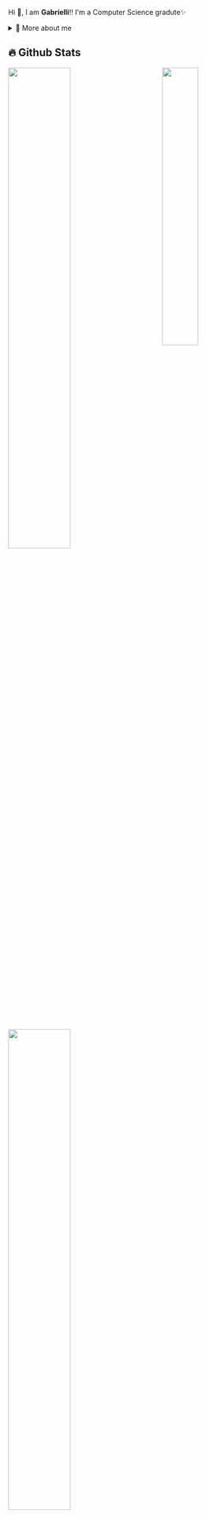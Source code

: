 <p>
  
Hi 👋, I am **Gabrielli**!! I'm a Computer Science gradute✨
  
<details>
  <summary>🧑 More about me</summary>

- 🔭 I’m currently on a journey to build **great** things

- 🌱 I’m currently learning **many things** 🤓

- 🤝 I’m looking for help with **finding projects to contribute to!**

- 📫 Reach me out at **gabriellidanker9@gmail.com**

</details>
  
</p>

## 🔥 Github Stats

<img align="right" width="38%" src="https://i.imgur.com/VxANS89.jpg"/>

  <a href="https://github.com/gabsdnker"><img width="50%" src="https://github-readme-stats.vercel.app/api?username=gabsdnker&theme=radical&title_color=ff3068"></a>
  <a href="https://github.com/gabsdnker"><img width="50%" src="http://github-readme-streak-stats.herokuapp.com/?user=gabsdnker&theme=radical&date_format=M%20j%5B%2C%20Y%5D&ring=ff3068&fire=ff3068&sideNums=ff3068"></a>
  <img width="50%" height="195px" src="https://github-readme-stats.vercel.app/api/top-langs/?username=gabsdnker&layout=compact&hide_border=true&title_color=00bfbf&text_color=00bfbf&bg_color=0d1117"/>
  <p align="right">
  
 
  <a href="https://github.com/Giingu?tab=repositories&sort=stargazers">
    <img alt="total stars" title="Total stars on GitHub" src="https://custom-icon-badges.herokuapp.com/badge/dynamic/json?logo=star&host=formatted-dynamic-badges.herokuapp.com&formatter=metric&style=for-the-badge&color=55960c&labelColor=488207&label=stars&query=%24.stars&url=https%3A%2F%2Fapi.github-star-counter.workers.dev%2Fuser%2Fgabsdnker"/></a>
  <a href="https://github.com/Giingu?tab=followers">
    <img alt="followers" title="Follow me on Github" src="https://custom-icon-badges.herokuapp.com/github/followers/gabsdnker?color=236ad3&labelColor=1155ba&style=for-the-badge&logo=person-add&label=Follow&logoColor=white"/></a>
  <a href="https://github.com/giingu">
</p>
  
## Languages and Tools
![C](https://img.shields.io/badge/c-%2300599C.svg?logo=c&logoColor=white)
![C++](https://img.shields.io/badge/c++-%2300599C.svg?logo=c%2B%2B&logoColor=white)
![Haskell](https://img.shields.io/badge/Haskell-5e5086?logo=haskell&logoColor=white)
![Java](https://img.shields.io/badge/java-%23ED8B00.svg?logo=java&logoColor=white)
![JavaScript](https://img.shields.io/badge/javascript-%23323330.svg?logo=javascript&logoColor=%23F7DF1E)
![Python](https://img.shields.io/badge/python-3670A0?logo=python&logoColor=ffdd54)
![GitHub](https://img.shields.io/badge/github-%23121011.svg?logo=github&logoColor=white)
  <br/>
  
## Operating System
![Android](https://img.shields.io/badge/Android-3DDC84?logo=android&logoColor=white)
![Linux](https://img.shields.io/badge/Linux-FCC624?logo=linux&logoColor=black)
![Ubuntu](https://img.shields.io/badge/Ubuntu-E95420?logo=ubuntu&logoColor=white)
![Windows](https://img.shields.io/badge/Windows-0078D6?logo=windows&logoColor=white)
  <br/>
  
## Browsers
![Google Chrome](https://img.shields.io/badge/Google%20Chrome-4285F4?logo=GoogleChrome&logoColor=white)
![Firefox](https://img.shields.io/badge/Firefox-FF7139?logo=Firefox-Browser&logoColor=white)
  <br/>
  
## Office
![Microsoft](https://img.shields.io/badge/Microsoft-0078D4?logo=microsoft&logoColor=white)
![Microsoft Excel](https://img.shields.io/badge/Microsoft_Excel-217346?logo=microsoft-excel&logoColor=white)
![Microsoft PowerPoint](https://img.shields.io/badge/Microsoft_PowerPoint-B7472A?logo=microsoft-powerpoint&logoColor=white)
![Microsoft Word](https://img.shields.io/badge/Microsoft_Word-2B579A?logo=microsoft-word&logoColor=white)
  <br/>

## IDEs/Editors
![Sublime Text](https://img.shields.io/badge/sublime_text-%23575757.svg?logo=sublime-text&logoColor=important)
![Visual Studio Code](https://img.shields.io/badge/Visual%20Studio%20Code-0078d7.svg?logo=visual-studio-code&logoColor=white)
![NetBeans IDE](https://img.shields.io/badge/NetBeansIDE-1B6AC6.svg?logo=apache-netbeans-ide&logoColor=white)
  <br/>

## Social
![Discord](https://img.shields.io/badge/gabsdnker-%237289DA.svg?logo=discord&logoColor=white)
![Facebook](https://img.shields.io/badge/Facebook-%231877F2.svg?logo=Facebook&logoColor=white)
![Gmail](https://img.shields.io/badge/Gmail-D14836?logo=gmail&logoColor=white)
![Instagram](https://img.shields.io/badge/gabi_danker-%23E4405F.svg?logo=Instagram&logoColor=white)
![Tumblr](https://img.shields.io/badge/gabdnker-%2336465D.svg?logo=Tumblr&logoColor=white)
![WhatsApp](https://img.shields.io/badge/WhatsApp-25D366?logo=whatsapp&logoColor=white)
  <br/>

## Streaming
![Amazon Prime](https://img.shields.io/badge/Amazon%20Prime-0F79AF?logo=amazonprime&logoColor=white)
![Netflix](https://img.shields.io/badge/Netflix-E50914?logo=netflix&logoColor=white)
![Twitch](https://img.shields.io/badge/Twitch-9347FF?logo=twitch&logoColor=white)
![Youtube Gaming](https://img.shields.io/badge/Youtube%20Gaming-FF0000?logo=Youtubegaming&logoColor=white)
  <br/>

## Smartphone Brands
![Xiaomi](https://img.shields.io/badge/Xiaomi-%23FF6900.svg?logo=xiaomi&logoColor=white) 
  <br/>
  
## Music
![Spotify](https://img.shields.io/badge/Spotify-1ED760?logo=spotify&logoColor=white)
  <br/>
  <br/>

  
   <br/>
      <a href="https://github.com/ryo-ma/github-profile-trophy">
        <img width="98%" alt="Trophy" src="https://github-profile-trophy.vercel.app/?username=gabsdnker&row=4&theme=onedark&no-frame=true"/>
    </a>    
    </a>


  
